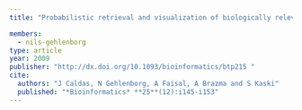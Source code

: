 ```yaml
---
title: "Probabilistic retrieval and visualization of biologically relevant microarray experiments"

members:
  - nils-gehlenborg
type: article
year: 2009
publisher: "http://dx.doi.org/10.1093/bioinformatics/btp215 "
cite:
  authors: "J Caldas, N Gehlenborg, A Faisal, A Brazma and S Kaski"
  published: "*Bioinformatics* **25**(12):i145-i153"
---
```

